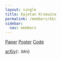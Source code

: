 ```yaml
---
layout: single
title: Kajetan Krzewina
permalink: /members/kk/
sidebar:
  nav: members
---
```

<div class="btn-group-xs">
             <a href="https://arxiv.org/abs/1711.10604"
             class="btn btn-default">Paper</a>
             <a href="/papers/DillonEtAl2018_poster.pdf"
             class="btn btn-default">Poster</a>
             <a href="https://github.com/tensorflow/probability"
             class="btn btn-default">Code</a>
</div>

[arXiv](https://arxiv.org/abs/1711.10604){: .btn}
